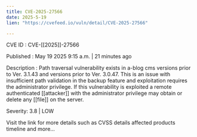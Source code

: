 ```yaml
---
title: CVE-2025-27566
date: 2025-5-19
lien: "https://cvefeed.io/vuln/detail/CVE-2025-27566"

---
```


CVE ID : CVE-[[2025]]-27566

Published :  May 19
2025
9:15 a.m. | 21 minutes ago

Description : Path traversal vulnerability exists in a-blog cms versions prior to Ver. 3.1.43 and versions prior to Ver. 3.0.47. This is an issue with insufficient path validation in the backup feature
and exploitation requires the administrator privilege. If this vulnerability is exploited
a remote authenticated [[attacker]] with the administrator privilege may obtain or delete any [[file]] on the server.

Severity: 3.8 | LOW

Visit the link for more details
such as CVSS details
affected products
timeline
and more...

